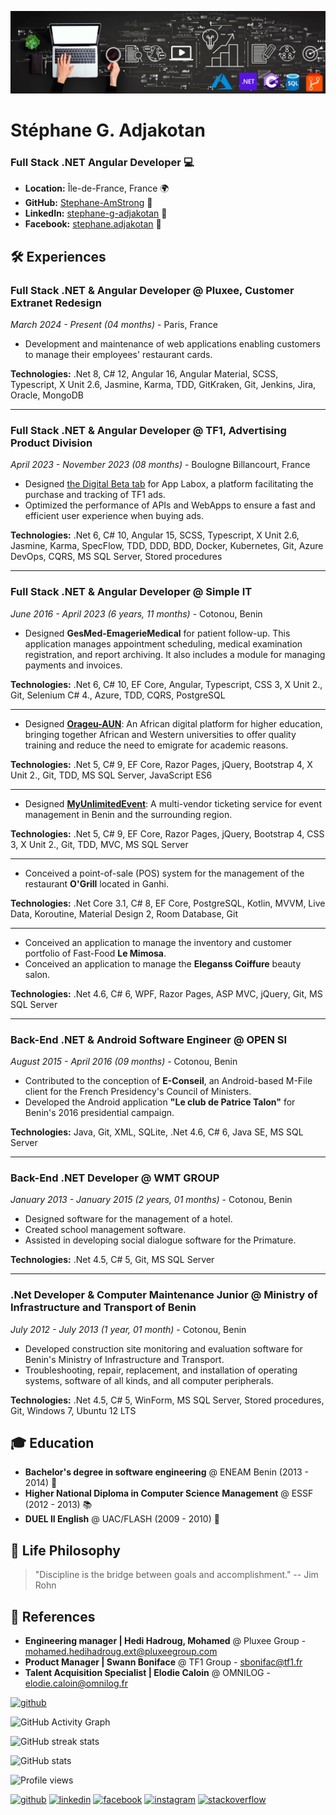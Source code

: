 ![Web and Mobile development](https://github.com/Stephane-AmStrong/Stephane-AmStrong/blob/main/FullStack-development-banner-LinkedIn.jpg)

# Stéphane G. Adjakotan
### Full Stack .NET Angular Developer 💻

- **Location:** Île-de-France, France 🌍
- **GitHub:** [Stephane-AmStrong](https://github.com/Stephane-AmStrong) 🚀
- **LinkedIn:** [stephane-g-adjakotan](https://www.linkedin.com/in/stephane-g-adjakotan) 👔
- **Facebook:** [stephane.adjakotan](https://www.facebook.com/stephane.adjakotan) 👤

## 🛠️ Experiences

### Full Stack .NET & Angular Developer @ Pluxee, Customer Extranet Redesign
*March 2024 - Present (04 months)* - Paris, France

- Development and maintenance of web applications enabling customers to manage their employees' restaurant cards.

**Technologies:** .Net 8, C# 12, Angular 16, Angular Material, SCSS, Typescript, X Unit 2.6, Jasmine, Karma, TDD, GitKraken, Git, Jenkins, Jira, Oracle, MongoDB

---

### Full Stack .NET & Angular Developer @ TF1, Advertising Product Division
*April 2023 - November 2023 (08 months)* - Boulogne Billancourt, France

- Designed [the Digital Beta tab](https://app.stg.labox.tf1pub.fr/campaigns/advertiser/42167/agency/3389/product/35757/digital-beta?startDate=2023-01-01&endDate=2023-07-31) for App Labox, a platform facilitating the purchase and tracking of TF1 ads.
- Optimized the performance of APIs and WebApps to ensure a fast and efficient user experience when buying ads.

**Technologies:** .Net 6, C# 10, Angular 15, SCSS, Typescript, X Unit 2.6, Jasmine, Karma, SpecFlow, TDD, DDD, BDD, Docker, Kubernetes, Git, Azure DevOps, CQRS, MS SQL Server, Stored procedures

---

### Full Stack .NET & Angular Developer @ Simple IT
*June 2016 - April 2023 (6 years, 11 months)* - Cotonou, Benin

- Designed **GesMed-EmagerieMedical** for patient follow-up. This application manages appointment scheduling, medical examination registration, and report archiving. It also includes a module for managing payments and invoices.

**Technologies:** .Net 6, C# 10, EF Core, Angular, Typescript, CSS 3, X Unit 2., Git, Selenium C# 4., Azure, TDD, CQRS, PostgreSQL

---

- Designed [**Orageu-AUN**](https://orageu-aun.com): An African digital platform for higher education, bringing together African and Western universities to offer quality training and reduce the need to emigrate for academic reasons.

**Technologies:** .Net 5, C# 9, EF Core, Razor Pages, jQuery, Bootstrap 4, X Unit 2., Git, TDD, MS SQL Server, JavaScript ES6

---

- Designed [**MyUnlimitedEvent**](https://www.myunlimitedevent.com): A multi-vendor ticketing service for event management in Benin and the surrounding region.

**Technologies:** .Net 5, C# 9, EF Core, Razor Pages, jQuery, Bootstrap 4, CSS 3, X Unit 2., Git, TDD, MVC, MS SQL Server

---

- Conceived a point-of-sale (POS) system for the management of the restaurant **O'Grill** located in Ganhi.

**Technologies:** .Net Core 3.1, C# 8, EF Core, PostgreSQL, Kotlin, MVVM, Live Data, Koroutine, Material Design 2, Room Database, Git

---

- Conceived an application to manage the inventory and customer portfolio of Fast-Food **Le Mimosa**.
- Conceived an application to manage the **Eleganss Coiffure** beauty salon.

**Technologies:** .Net 4.6, C# 6, WPF, Razor Pages, ASP MVC, jQuery, Git, MS SQL Server

---

### Back-End .NET & Android Software Engineer @ OPEN SI
*August 2015 - April 2016 (09 months)* - Cotonou, Benin

- Contributed to the conception of **E-Conseil**, an Android-based M-File client for the French Presidency's Council of Ministers.
- Developed the Android application **"Le club de Patrice Talon"** for Benin's 2016 presidential campaign.

**Technologies:** Java, Git, XML, SQLite, .Net 4.6, C# 6, Java SE, MS SQL Server

---

### Back-End .NET Developer @ WMT GROUP
*January 2013 - January 2015 (2 years, 01 months)* - Cotonou, Benin

- Designed software for the management of a hotel.
- Created school management software.
- Assisted in developing social dialogue software for the Primature.

**Technologies:** .Net 4.5, C# 5, Git, MS SQL Server

---

### .Net Developer & Computer Maintenance Junior @ Ministry of Infrastructure and Transport of Benin
*July 2012 - July 2013 (1 year, 01 month)* - Cotonou, Benin

- Developed construction site monitoring and evaluation software for Benin's Ministry of Infrastructure and Transport.
- Troubleshooting, repair, replacement, and installation of operating systems, software of all kinds, and all computer peripherals.

**Technologies:** .Net 4.5, C# 5, WinForm, MS SQL Server, Stored procedures, Git, Windows 7, Ubuntu 12 LTS

## 🎓 Education

- **Bachelor's degree in software engineering** @ ENEAM Benin (2013 - 2014) 📜
- **Higher National Diploma in Computer Science Management** @ ESSF (2012 - 2013) 📚
- **DUEL II English** @ UAC/FLASH (2009 - 2010) 📖

## 🧘 Life Philosophy
> "Discipline is the bridge between goals and accomplishment." -- Jim Rohn

## 📇 References

- **Engineering manager | Hedi Hadroug, Mohamed** @ Pluxee Group - mohamed.hedihadroug.ext@pluxeegroup.com
- **Product Manager | Swann Boniface** @ TF1 Group - sbonifac@tf1.fr
- **Talent Acquisition Specialist | Elodie Caloin** @ OMNILOG - elodie.caloin@omnilog.fr



[<img src='https://cdn.jsdelivr.net/npm/simple-icons@3.0.1/icons/github.svg' alt='github' height='40'>](https://github.com/Stephane-AmStrong)  

![GitHub Activity Graph](https://activity-graph.herokuapp.com/graph?username=Stephane-AmStrong) 

![GitHub streak stats](https://github-readme-streak-stats.herokuapp.com/?user=Stephane-AmStrong)  

![GitHub stats](https://github-readme-stats.vercel.app/api?username=Stephane-AmStrong&show_icons=true&count_private=true)  

![Profile views](https://gpvc.arturio.dev/Stephane-AmStrong)    


[<img src='https://cdn.jsdelivr.net/npm/simple-icons@3.0.1/icons/github.svg' alt='github' height='40'>](https://github.com/Stephane-AmStrong)  [<img src='https://cdn.jsdelivr.net/npm/simple-icons@3.0.1/icons/linkedin.svg' alt='linkedin' height='40'>](https://www.linkedin.com/in/in/stéphane-adjakotan-1b041a16b/)  [<img src='https://cdn.jsdelivr.net/npm/simple-icons@3.0.1/icons/facebook.svg' alt='facebook' height='40'>](https://www.facebook.com/stephane.adjakotan)  [<img src='https://cdn.jsdelivr.net/npm/simple-icons@3.0.1/icons/instagram.svg' alt='instagram' height='40'>](https://www.instagram.com/stephane_amstrong/)  [<img src='https://cdn.jsdelivr.net/npm/simple-icons@3.0.1/icons/stackoverflow.svg' alt='stackoverflow' height='40'>](https://stackoverflow.com/users/16149264/stephane-amstrong)  

